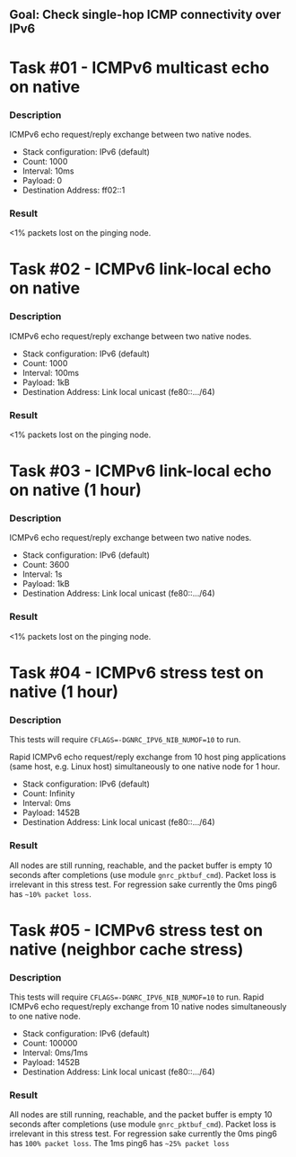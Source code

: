 ## Goal: Check single-hop ICMP connectivity over IPv6

Task #01 - ICMPv6 multicast echo on native
==========================================
### Description

ICMPv6 echo request/reply exchange between two native nodes.
* Stack configuration: IPv6 (default)
* Count:                  1000
* Interval:               10ms
* Payload:                0
* Destination Address:    ff02::1

### Result

<1% packets lost on the pinging node.

Task #02 - ICMPv6 link-local echo on native
===========================================
### Description

ICMPv6 echo request/reply exchange between two native nodes.
* Stack configuration: IPv6 (default)
* Count:                  1000
* Interval:               100ms
* Payload:                1kB
* Destination Address:    Link local unicast (fe80::.../64)

### Result

<1% packets lost on the pinging node.

Task #03 - ICMPv6 link-local echo on native (1 hour)
====================================================
### Description

ICMPv6 echo request/reply exchange between two native nodes.
* Stack configuration: IPv6 (default)
* Count:                  3600
* Interval:               1s
* Payload:                1kB
* Destination Address:    Link local unicast (fe80::.../64)

### Result

<1% packets lost on the pinging node.

Task #04 - ICMPv6 stress test on native (1 hour)
================================================
### Description
This tests will require `CFLAGS=-DGNRC_IPV6_NIB_NUMOF=10` to run.

Rapid ICMPv6 echo request/reply exchange from 10 host ping applications (same
host, e.g. Linux host) simultaneously to one native node for 1 hour.

* Stack configuration: IPv6 (default)
* Count:                  Infinity
* Interval:               0ms
* Payload:                1452B
* Destination Address:    Link local unicast (fe80::.../64)

### Result

All nodes are still running, reachable, and the packet buffer is empty 10
seconds after completions (use module `gnrc_pktbuf_cmd`).
Packet loss is irrelevant in this stress test.
For regression sake currently the 0ms ping6 has `~10% packet loss`.

Task #05 - ICMPv6 stress test on native (neighbor cache stress)
===============================================================
### Description

This tests will require `CFLAGS=-DGNRC_IPV6_NIB_NUMOF=10` to run.
Rapid ICMPv6 echo request/reply exchange from 10 native nodes simultaneously to
one native node.
* Stack configuration: IPv6 (default)
* Count:                  100000
* Interval:               0ms/1ms
* Payload:                1452B
* Destination Address:    Link local unicast (fe80::.../64)

### Result

All nodes are still running, reachable, and the packet buffer is empty 10
seconds after completions (use module `gnrc_pktbuf_cmd`).
Packet loss is irrelevant in this stress test.
For regression sake currently the 0ms ping6 has `100% packet loss`.
The 1ms ping6 has `~25% packet loss`
